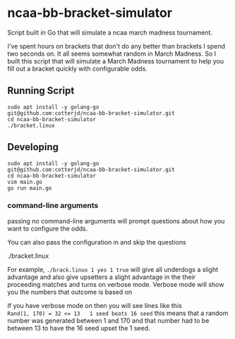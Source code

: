 # ncaa-bb-bracket-simulator
Script built in Go that will simulate a ncaa march madness tournament. 

I've spent hours on brackets that don't do any better than brackets I spend two seconds on. It all seems somewhat random in March Madness. 
So I built this script that will simulate a March Madness tournament to help you fill out a bracket quickly with configurable odds. 

## Running Script
`sudo apt install -y golang-go`<br>
`git@github.com:cotterjd/ncaa-bb-bracket-simulator.git`<br>
`cd ncaa-bb-bracket-simulator`<br>
`./bracket.linux`<br>

## Developing
`sudo apt install -y golang-go`<br>
`git@github.com:cotterjd/ncaa-bb-bracket-simulator.git`<br>
`cd ncaa-bb-bracket-simulator`<br>
`vim main.go`<br>
`go run main.go`<br>

### command-line arguments
passing no command-line arguments will prompt questions about how you want to configure the odds. 

You can also pass the configuration in and skip the questions

./bracket.linux <underdog-advantage> <give-upsetters-advantage> <upsett-advantage> <verbose-mode>

For example, `./brack.linux 1 yes 1 true` will give all underdogs a slight advantage and also give upsetters a slight advantage in the their proceeding matches and turns on verbose mode. Verbose mode will show you the numbers that outcome is based on

If you have verbose mode on then you will see lines like this<br>
`Rand(1, 170) = 32 <= 13   1 seed beats 16 seed` this means that a random number was generated between 1 and 170 and that number had to be between 13 to have the 16 seed upset the 1 seed.
